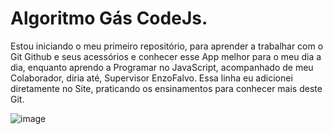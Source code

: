 # Algoritmo Gás CodeJs.
 Estou iniciando o meu primeiro repositório, para aprender a trabalhar com o Git Github e seus acessórios e conhecer esse App melhor para o meu dia a dia, enquanto aprendo a Programar no JavaScript, acompanhado de meu Colaborador, diria até, Supervisor EnzoFalvo.
Essa linha eu adicionei diretamente no Site, praticando os ensinamentos para conhecer mais deste Git.


![image](https://github.com/MarcosJesusSmj/Algoritmo-Gas-CodeJS1/assets/59986672/f7a1bd98-d3a4-4d5a-b33d-1377e1adf7e5)
